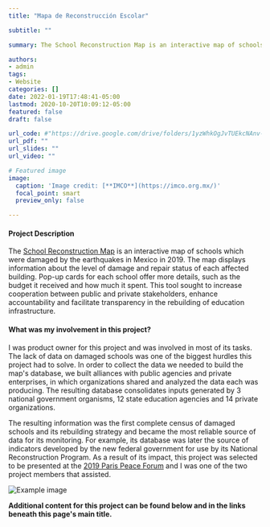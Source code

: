 ```yaml
---
title: "Mapa de Reconstrucción Escolar"

subtitle: ""

summary: The School Reconstruction Map is an interactive map of schools which were damaged by the 2019 earthquakes in Mexico. The map represents the level of damage of each building and its rebuilding status at a glance. Pop-up cards for each school offer more details, such as the budget it received and how much it spent. Its goals are to increase cooperation between public and private stakeholders, enhance accountability and facilitate transparency in the rebuilding of education infrastructure. 

authors:
- admin
tags: 
- Website
categories: []
date: 2022-01-19T17:48:41-05:00
lastmod: 2020-10-20T10:09:12-05:00
featured: false
draft: false

url_code: #"https://drive.google.com/drive/folders/1yzWhkOgJvTUEkcNAnv-AymLYzipP6Bl8?usp=sharing"
url_pdf: ""
url_slides: ""
url_video: ""

# Featured image
image:
  caption: 'Image credit: [**IMCO**](https://imco.org.mx/)'
  focal_point: smart
  preview_only: false

---
```


#### Project Description

The [School Reconstruction Map](http://reconstruccion.mejoratuescuela.org/) is an interactive map of schools which were damaged by the earthquakes in Mexico in 2019. The map displays information about the level of damage and repair status of each affected building. Pop-up cards for each school offer more details, such as the budget it received and how much it spent. This tool sought to increase cooperation between public and private stakeholders, enhance accountability and facilitate transparency in the rebuilding of education infrastructure. 

#### What was my involvement in this project?

I was product owner for this project and was involved in most of its tasks. The lack of data on damaged schools was one of the biggest hurdles this project had to solve. In order to collect the data we needed to build the map's database, we built alliances with public agencies and private enterprises, in which organizations shared and analyzed the data each was producing. The resulting database consolidates inputs generated by 3 national government organisms, 12 state education agencies and 14 private organizations.


The resulting information was the first complete census of damaged schools and its rebuilding strategy and became the most reliable source of data for its monitoring. For example, its database was later the source of indicators developed by the new federal government for use by its National Reconstruction Program. As a result of its impact, this project was selected to be presented at the [2019 Paris Peace Forum](https://parispeaceforum.org/en/) and I was one of the two project members that assisted.


![Example image](/paris-forum.png)

**Additional content for this project can be found below and in the links beneath this page's main title.**
